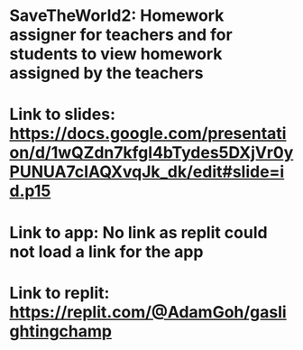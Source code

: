 # SaveTheWorld2: Homework assigner for teachers and for students to view homework assigned by the teachers
# Link to slides: https://docs.google.com/presentation/d/1wQZdn7kfgl4bTydes5DXjVr0yPUNUA7cIAQXvqJk_dk/edit#slide=id.p15
# Link to app: No link as replit could not load a link for the app
# Link to replit: https://replit.com/@AdamGoh/gaslightingchamp
